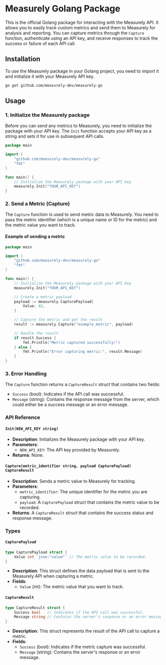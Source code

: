 # Measurely Golang Package

This is the official Golang package for interacting with the Measurely API. It allows you to easily track custom metrics and send them to Measurely for analysis and reporting. You can capture metrics through the `Capture` function, authenticate using an API key, and receive responses to track the success or failure of each API call.

## Installation

To use the Measurely package in your Golang project, you need to import it and initialize it with your Measurely API key.

```bash
go get github.com/measurely-dev/measurely-go
```

## Usage

### 1. Initialize the Measurely package

Before you can send any metrics to Measurely, you need to initialize the package with your API key. The `Init` function accepts your API key as a string and sets it for use in subsequent API calls.

```go
package main

import (
	"github.com/measurely-dev/measurely-go"
	"fmt"
)

func main() {
	// Initialize the Measurely package with your API key
	measurely.Init("YOUR_API_KEY")
}
```

### 2. Send a Metric (Capture)

The `Capture` function is used to send metric data to Measurely. You need to pass the metric identifier (which is a unique name or ID for the metric) and the metric value you want to track.

#### Example of sending a metric

```go
package main

import (
	"github.com/measurely-dev/measurely-go"
	"fmt"
)

func main() {
	// Initialize the Measurely package with your API key
	measurely.Init("YOUR_API_KEY")

	// Create a metric payload
	payload := measurely.CapturePayload{
		Value: 42,
	}

	// Capture the metric and get the result
	result := measurely.Capture("example_metric", payload)

	// Handle the result
	if result.Success {
		fmt.Println("Metric captured successfully!")
	} else {
		fmt.Println("Error capturing metric:", result.Message)
	}
}
```

### 3. Error Handling

The `Capture` function returns a `CaptureResult` struct that contains two fields:

- `Success` (bool): Indicates if the API call was successful.
- `Message` (string): Contains the response message from the server, which could either be a success message or an error message.

### API Reference

#### `Init(NEW_API_KEY string)`

- **Description**: Initializes the Measurely package with your API key.
- **Parameters**:
  - `NEW_API_KEY`: The API key provided by Measurely.
- **Returns**: None.

#### `Capture(metric_identifier string, payload CapturePayload) CaptureResult`

- **Description**: Sends a metric value to Measurely for tracking.
- **Parameters**:
  - `metric_identifier`: The unique identifier for the metric you are capturing.
  - `payload`: A `CapturePayload` struct that contains the metric value to be recorded.
- **Returns**: A `CaptureResult` struct that contains the success status and response message.

### Types

#### `CapturePayload`

```go
type CapturePayload struct {
    Value int `json:"value"` // The metric value to be recorded.
}
```

- **Description**: This struct defines the data payload that is sent to the Measurely API when capturing a metric.
- **Fields**:
  - `Value` (int): The metric value that you want to track.

#### `CaptureResult`

```go
type CaptureResult struct {
    Success bool   // Indicates if the API call was successful.
    Message string // Contains the server's response or an error message.
}
```

- **Description**: This struct represents the result of the API call to capture a metric.
- **Fields**:
  - `Success` (bool): Indicates if the metric capture was successful.
  - `Message` (string): Contains the server's response or an error message.
